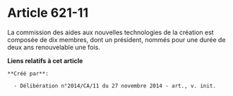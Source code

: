 # Article 621-11

La commission des aides aux nouvelles technologies de la création est composée de dix membres, dont un président, nommés pour
une durée de deux ans renouvelable une fois.

**Liens relatifs à cet article**

	**Créé par**:

	  - Délibération n°2014/CA/11 du 27 novembre 2014 - art., v. init.
